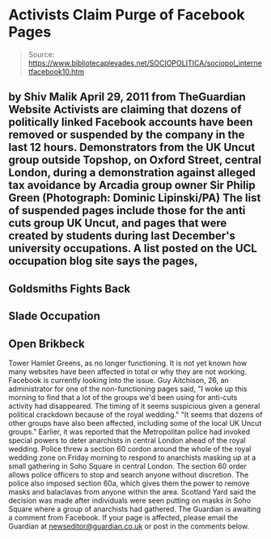 # Activists Claim Purge of Facebook Pages

> Source: https://www.bibliotecapleyades.net/SOCIOPOLITICA/sociopol_internetfacebook10.htm

by Shiv Malik
April 29, 2011
from
TheGuardian Website
Activists are claiming that dozens of
politically linked
Facebook accounts have been removed or suspended by the
company in the last 12 hours.
Demonstrators from the UK Uncut group outside Topshop, on Oxford Street,
central London,
during a demonstration against alleged tax avoidance by
Arcadia group owner Sir Philip Green
(Photograph: Dominic Lipinski/PA)
The
list of suspended pages include those for the anti cuts group
UK Uncut, and
pages that were created by students during last December's university
occupations.
A list posted on
the UCL occupation blog site says the pages,
-
Goldsmiths Fights Back
-
Slade Occupation
-
Open Brikbeck
-
Tower Hamlet Greens,
as no longer functioning.
It is not yet known how many websites have been affected in total or why
they are not working. Facebook is currently looking into the issue.
Guy Aitchison, 26, an administrator for one of the non-functioning
pages said,
"I woke up this morning to find that a lot
of the groups we'd been using for anti-cuts activity had disappeared.
The timing of it seems suspicious given a general political crackdown
because of the royal wedding."
"It seems that dozens of other groups have also been affected, including
some of the local UK Uncut groups."
Earlier, it was reported that the Metropolitan
police had
invoked special powers to deter anarchists in central London
ahead of the royal wedding.
Police threw a section 60 cordon around the whole of the royal wedding zone
on Friday morning to respond to anarchists masking up at a small gathering
in Soho Square in central London.
The section 60 order allows police officers to stop and search anyone
without discretion. The police also imposed section 60a, which gives them
the power to remove masks and balaclavas from anyone within the area.
Scotland Yard said the decision was made after individuals were seen putting
on masks in Soho Square where a group of anarchists had gathered.
The Guardian is awaiting a comment from Facebook.
If your page is affected, please email the
Guardian at
newseditor@guardian.co.uk
or post in the comments
below.

